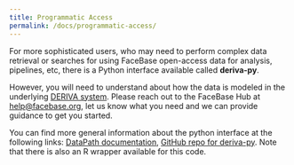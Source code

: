 ```yaml
---
title: Programmatic Access
permalink: /docs/programmatic-access/
---
```


For more sophisticated users, who may need to perform complex data retrieval or searches for using FaceBase open-access data for analysis, pipelines, etc, there is a Python interface available called **deriva-py**.

However, you will need to understand about how the data is modeled in the underlying [DERIVA system](https://docs.derivacloud.org). Please reach out to the FaceBase Hub at help@facebase.org, let us know what you need and we can provide guidance to get you started.

You can find more general information about the python interface at the following links: [DataPath documentation](https://docs.derivacloud.org/deriva-py/README.html), [GitHub repo for deriva-py](https://github.com/informatics-isi-edu/deriva-py). Note that there is also an R wrapper available for this code.
